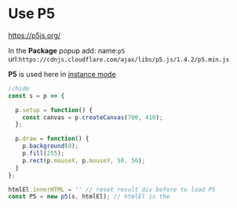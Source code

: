 
# Use P5
https://p5js.org/

In the **Package** popup add: 
name:`p5`
url:`https://cdnjs.cloudflare.com/ajax/libs/p5.js/1.4.2/p5.min.js`

**P5** is used here in [instance mode](https://github.com/processing/p5.js/wiki/Global-and-instance-mode)


```js scripts=p5
//hide
const s = p => {

  p.setup = function() {
    const canvas = p.createCanvas(700, 410);
  };

  p.draw = function() {
    p.background(0);
    p.fill(255);
    p.rect(p.mouseX, p.mouseY, 50, 50);
  }
};

htmlEl.innerHTML = '' // reset result div before to load P5
const P5 = new p5(s, htmlEl); // htmlEl is the 
```